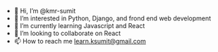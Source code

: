 - 👋 Hi, I’m @kmr-sumit
- 👀 I’m interested in Python, Django, and frond end web development 
- 🌱 I’m currently learning Javascript and React
- 💞️ I’m looking to collaborate on React
- 📫 How to reach me learn.ksumit@gmail.com

<!---
kmr-sumit/kmr-sumit is a ✨ special ✨ repository because its `README.md` (this file) appears on your GitHub profile.
You can click the Preview link to take a look at your changes.
--->
